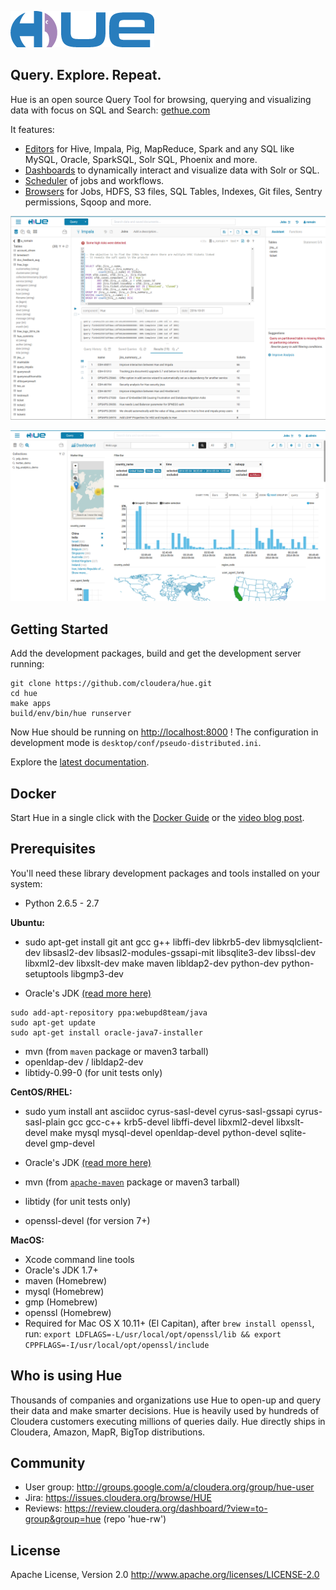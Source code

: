 ![alt text](https://raw.githubusercontent.com/cloudera/hue/master/docs/images/hue_logo.png "Hue Logo")


Query. Explore. Repeat.
-----------------------

Hue is an open source Query Tool for browsing, querying and visualizing data with focus on SQL and Search: [gethue.com](http://gethue.com)

It features:

   * [Editors](http://gethue.com/sql-editor/) for Hive, Impala, Pig, MapReduce, Spark and any SQL like MySQL, Oracle, SparkSQL, Solr SQL, Phoenix and more.
   * [Dashboards](http://gethue.com/search-dashboards/) to dynamically interact and visualize data with Solr or SQL.
   * [Scheduler](http://gethue.com/scheduling/) of jobs and workflows.
   * [Browsers](http://gethue.com/browsers/) for Jobs, HDFS, S3 files, SQL Tables, Indexes, Git files, Sentry permissions, Sqoop and more.


![alt text](https://raw.githubusercontent.com/cloudera/hue/master/docs/images/sql-editor.png "Hue Editor")

![alt text](https://raw.githubusercontent.com/cloudera/hue/master/docs/images/dashboard.png "Hue Dashboard")


Getting Started
---------------
Add the development packages, build and get the development server running:
```
git clone https://github.com/cloudera/hue.git
cd hue
make apps
build/env/bin/hue runserver
```
Now Hue should be running on [http://localhost:8000](http://localhost:8000) ! The configuration in development mode is ``desktop/conf/pseudo-distributed.ini``.

Explore the [latest documentation](http://cloudera.github.io/hue/latest/).


Docker
------
Start Hue in a single click with the [Docker Guide](https://github.com/cloudera/hue/tree/master/tools/docker) or the
[video blog post](http://gethue.com/getting-started-with-hue-in-2-minutes-with-docker/).


Prerequisites
-------------
You'll need these library development packages and tools installed on your system:

* Python 2.6.5 - 2.7

__Ubuntu:__

* sudo apt-get install git ant gcc g++ libffi-dev libkrb5-dev libmysqlclient-dev libsasl2-dev libsasl2-modules-gssapi-mit libsqlite3-dev libssl-dev libxml2-dev libxslt-dev make maven libldap2-dev python-dev python-setuptools libgmp3-dev

* Oracle's JDK [(read more here)](https://help.ubuntu.com/community/Java)
```
sudo add-apt-repository ppa:webupd8team/java
sudo apt-get update
sudo apt-get install oracle-java7-installer
```

* mvn (from ``maven`` package or maven3 tarball)
* openldap-dev / libldap2-dev
* libtidy-0.99-0 (for unit tests only)


__CentOS/RHEL:__

* sudo yum install ant asciidoc cyrus-sasl-devel cyrus-sasl-gssapi cyrus-sasl-plain gcc gcc-c++ krb5-devel libffi-devel libxml2-devel libxslt-devel make  mysql mysql-devel openldap-devel python-devel sqlite-devel gmp-devel

* Oracle's JDK [(read more here)](https://www.digitalocean.com/community/tutorials/how-to-install-java-on-centos-and-fedora)

* mvn (from [``apache-maven``](https://gist.github.com/sebsto/19b99f1fa1f32cae5d00) package or maven3 tarball)
* libtidy (for unit tests only)
* openssl-devel (for version 7+)


__MacOS:__

* Xcode command line tools
* Oracle's JDK 1.7+
* maven (Homebrew)
* mysql (Homebrew)
* gmp (Homebrew)
* openssl (Homebrew)
* Required for Mac OS X 10.11+ (El Capitan), after ``brew install openssl``, run: ``export LDFLAGS=-L/usr/local/opt/openssl/lib && export CPPFLAGS=-I/usr/local/opt/openssl/include``



Who is using Hue
----------------
Thousands of companies and organizations use Hue to open-up and query their data and make smarter decisions. Hue is heavily used by hundreds of Cloudera customers executing millions of queries daily. Hue directly ships in Cloudera, Amazon, MapR, BigTop distributions.


Community
-----------
   * User group: http://groups.google.com/a/cloudera.org/group/hue-user
   * Jira: https://issues.cloudera.org/browse/HUE
   * Reviews: https://review.cloudera.org/dashboard/?view=to-group&group=hue (repo 'hue-rw')


License
-----------
Apache License, Version 2.0
http://www.apache.org/licenses/LICENSE-2.0
